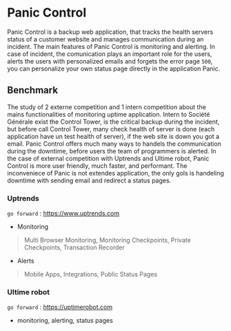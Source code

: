 # Panic Control

Panic Control is a backup web application, that tracks the health servers status of a customer website and manages communication during an incident. The main features of Panic Control is monitoring and alerting. 
In case of incident, the comunication plays an important role for the users, alerts the users with personalized emails and forgets the error page `500`, you can personalize your own status page directly in the application Panic.


## Benchmark

The study of 2 externe competition and 1 intern competition about the mains functionalities of monitoring uptime application.
Intern to Société Générale exist the Control Tower, is the critical backup during the incident, but before call Control Tower, many check health of server is done (each application have un test health of server), if the web site is down you got a email. Panic Control offers much many ways to handels the communication during the downtime, before users the team of programmers is alerted. In the case of external competition with Uptrends and Ultime robot, Panic Control is more user friendly, much faster, and performant. The inconveniece of Panic is 
not extendes application, the only gols is handeling downtime with sending email and redirect a status pages.

### Uptrends
`go forward` : <https://www.uptrends.com>
- Monitoring
> Multi Browser Monitoring, Monitoring Checkpoints, Private Checkpoints, Transaction Recorder
- Alerts
> Mobile Apps, Integrations, Public Status Pages

### Ultime robot
`go forward` : <https://uptimerobot.com>
- monitoring, alerting, status pages
